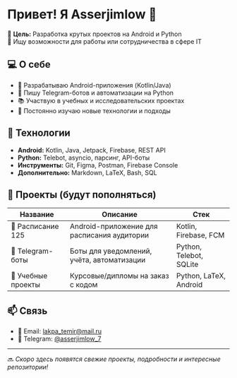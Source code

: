 # Привет! Я Asserjimlow 👋

🎯 **Цель:** Разработка крутых проектов на Android и Python  
💼 Ищу возможности для работы или сотрудничества в сфере IT

## 💻 О себе

- 🔧 Разрабатываю Android-приложения (Kotlin/Java)
- 🤖 Пишу Telegram-ботов и автоматизации на Python
- 📚 Участвую в учебных и исследовательских проектах
- 🚀 Постоянно изучаю новые технологии и подходы

## 🧠 Технологии

- **Android:** Kotlin, Java, Jetpack, Firebase, REST API
- **Python:** Telebot, asyncio, парсинг, API-боты
- **Инструменты:** Git, Figma, Postman, Firebase Console
- **Дополнительно:** Markdown, LaTeX, Bash, SQL

## 🌱 Проекты (будут пополняться)

| Название | Описание | Стек |
|----------|----------|------|
| 📱 Расписание 125 | Android-приложение для расписания аудитории | Kotlin, Firebase, FCM |
| 🤖 Telegram-боты | Боты для уведомлений, учёта, автоматизации | Python, Telebot, SQLite |
| 📘 Учебные проекты | Курсовые/дипломы на заказ с кодом | Python, LaTeX, Android |

## 📫 Связь

- 📧 Email: [lakpa_temir@mail.ru](mailto:lakpa_temir@mail.ru)  
- 💬 Telegram: [@asserjimlow_7](https://t.me/asserjimlow_7)

---

🔜 *Скоро здесь появятся свежие проекты, подробности и интересные репозитории!*
